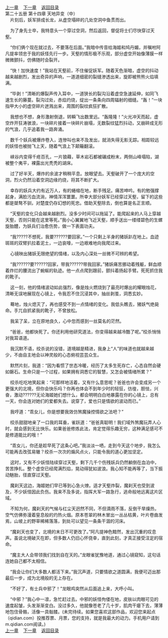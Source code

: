 
[上一章](https://github.com/xiaominghe2014/spider_book/blob/master/book/知北游/第373章.md)&nbsp;&nbsp;&nbsp;&nbsp;[下一章](https://github.com/xiaominghe2014/spider_book/blob/master/book/知北游/第375章.md)&nbsp;&nbsp;&nbsp;&nbsp;[返回目录](https://github.com/xiaominghe2014/spider_book/blob/master/book/知北游/README.md)
<br /> 第二十五册 第十四章 天地异变（中）<br />
        片刻后，妖军排成长龙，从虚空塌碎的几处空洞中鱼贯而出。

    为了身先士卒，我特意头一个穿过空洞，然后返回，督促将士们尽快穿过天壑。

    “你们俩个现在就过去，不要落在后面。”我暗中传音给海姬和鸠丹媚，并嘱咐阿凡提率领忠于我的妖怪先行一步。天壑的情形极不乐观，部分虚空开始像薄膜一样微微颤抖，仿佛随时会裂开。

    “快！加快速度！”我站在天壑前，不住催促妖军。随着天色渐暗，虚空的抖动越来越剧烈，发出奇异的声响，一道道细密的裂缝渗透出来，旋即被熊熊火焰填满。

    “毕剥！”清晰的爆裂声传入耳中，一道狭长的裂沟沿着虚空急速延伸，如同飞速生长的藤蔓。裂沟过处，赤焰灼烧，绽出一条条向四周辐射的细缝。“轰！”一块指甲大小的虚空碎片迸溅出来，周围的裂纹疯狂扩散。

    我想也不想，身形激射倒退，转瞬飞出数里远。“轰隆隆！”火光冲天而起，虚空炸开狂涛骇浪，一块碎片接着一块碎片崩塌，无数裂纹猛烈抖动，又崩碎成无形的气浪，几乎追着我一路奔涌。

    数千个妖兵被爆炸卷入，连惨叫也来不及发出，就消失得无影无踪。相距较远的妖怪也被抛飞上天，随着气浪上下颠簸翻滚。

    峡谷内变得千疮百孔，一片狼藉，草木岩石都被碾成粉末，两侧山峰塌陷，湖被整个夷平，裸露出光秃秃的湖床。

    过了好半天，爆炸的余波才稍稍平息。放眼望去。天壑破开了一个庞大的空洞，烈火仍然沿着空洞边缘灼烧，将其不断扩大。

    幸存的妖兵大约有近万人，有的蜷缩在地，断手残足。痛苦呻吟。有的勉强撑起身，满脸污血流淌，神情浑浑噩噩。所幸大部分妖军已经穿过天壑，留下的这些都是桀骜不驯，对楚度仍存幻想的死忠。借助天壑除去，倒也算是名正言顺。

    “天壑的变化只会越来越剧烈。没多少时间可以拖延了。能爬起来的人马上穿越天壑，否则只能在这里等死。”我小心翼翼地飞近天壑，顺手送出一缕缕碧色的生螺旋胎醴，为妖兵们治愈伤势，做一下表面功夫。

    “我?????不想死，我要??????要回家。”一个只剩上半身的猪妖趴在地上。血迹斑斑的双臂扒拉着泥土，一边哀嚎，一边艰难地向我爬过来。

    心镜映出猪妖无限绝望的情绪，以及内心深处一丝微不可辨的希望。

    “我??????要??????回家，带我??????带我回家。”猪妖痛苦挪动着残躯，鲜血顺着炸烂的腰流出了蜿蜒的轨迹。他一点点爬到跟前，颤抖着扬起手臂。死死抓住我的靴子。

    这一刻，他的情绪波动如此强烈，像是烛火燃烧到了最亮时爆出的耀眼烛花，清晰无误地展现在心镜上，令我忍不住沉浸其中，抽丝剥茧，洞悉玄妙。

    蓦地，烛火熄灭了，再也感受不到一点情绪的变化。我低头瞧去，猪妖气绝毙命。手兀自抓紧我的靴子，不曾放松。

    我呆了呆，立在原地良久，心中忽而感到一丝莫名的茫然。

    “爸爸，他都快死了。你还利用他研究道法，你变得越来越冷酷了呢。”绞杀悄悄对我耳语道。

    我沉默不语，绞杀说的没错，道境越是精进，我身上“人”的味道也就越来越少，不由自主地会以神灵般的心态俯视芸芸众生。

    默然片刻，我道：“因为看惯了世态冷暖，经历了太多生死存亡，心态自然会硬如磐石。生命只是一个过程，如果拥有洞悉它的智慧，又怎会被情绪所累？”

    绞杀吃吃地笑起来：“可那样地活着，又有什么意思呢？爸爸也许会变成另一个更强大的北境，但你会快乐吗？你再也体会不到年少时的轻狂，彷徨，胆怯，兴奋，激动??????无论海姬她们想什么，都会明明白白地暴露在你的心镜上，总有一天，你会连对她们的爱都失去。说穿了，爱也只是情欲的波动而已。”

    我哼道：“乖女儿，你是想要我效仿煞魔操控情欲之法吧？”

    绞杀甜甜地亲了一口我的耳垂，雀跃道：“爸爸真聪明！我们域外煞魔玩弄人心时，就会感到无比快乐。如果爸爸修炼此法，肯定觉得乐趣无穷，这种满足感可不是修道能比的哦！”

    “乖女儿，你还是趁早死了这条心吧。”我淡淡一哂，走到今天这个地步，我怎么可能再去改弦易辙？绞杀一次次的煽风点火，只能令我的道心更加坚定。

    这时，又有不少妖怪陆续穿过天壑，剩下几千个伤残妖兵仍然躺倒在血泊中，苦苦挣扎。整个虚空已经爬满烈焰，晃动得犹如波浪。我心知不能再等了，当下振动魅胎，径直穿过天壑。

    魔刹天这边，海姬她们早已等到心急火燎。适才天壑炸裂，魔刹天也受到波及，不少妖怪因此负伤。我来不及多说，指挥大军一路急行，逃命般地远离这片区域。

    不知为何，魔刹天的气候与红尘天迥然不同，不但滴雨不落，反倒干旱燥热，空气仿佛弥漫着窒息般的灼热火烟。原本苍翠的林木冒出一丛丛枯黄，叶片卷曲发焉，山坡上的野草稀稀落落，到处可以望见一条条干涸的河床。

    “魔刹天也变了，北境的末日不可更改了。”阿凡提神色黯然，发出沉重的叹息声。虽说北境破灭在即，但多数人仍旧心怀侥幸，直到此刻，才真正接受注定的宿命。

    “魔主大人会带领我们找到自在天的。”龙眼雀犹豫地道，通过心镜窥知，这句话连她自己都不太相信。

    “我会让你们大多数人都活下来。”我沉声道，只要情欲之道圆满，我便可迈出那最后一步，成为北境般的无上存在。

    “不好了，有士兵中邪了！”龙眼鸡突然从后面追上来，大呼小叫。

    “中邪？”我心中一凛，急忙赶过去。中邪的妖怪佝偻在地，皮肤以肉眼可见的速度起皱，头发渐渐变白。没过多久，他就像苍老了几十岁，肌肉干瘪下去，薄薄地包住骨骼，活像一具骷髅。(未完待续。如果您喜欢这部作品，欢迎您来起点（qidian.com）投推荐票、月票，您的支持，就是我最大的动力。手机用户请到m.qidian.com阅读。)
  <br />
[上一章](https://github.com/xiaominghe2014/spider_book/blob/master/book/知北游/第373章.md)&nbsp;&nbsp;&nbsp;&nbsp;[下一章](https://github.com/xiaominghe2014/spider_book/blob/master/book/知北游/第375章.md)&nbsp;&nbsp;&nbsp;&nbsp;[返回目录](https://github.com/xiaominghe2014/spider_book/blob/master/book/知北游/README.md)

